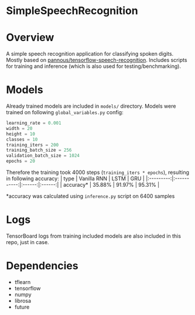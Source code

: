 # SimpleSpeechRecognition

Overview
============
A simple speech recognition application for classifying spoken digits. Mostly based on [pannous/tensorflow-speech-recognition](https://github.com/pannous/tensorflow-speech-recognition).
Includes scripts for training and inference (which is also used for testing/benchmarking).

Models
============
Already trained models are included in `models/` directory.
Models were trained on following `global_variables.py` config:
```py
learning_rate = 0.001
width = 20
height = 10 
classes = 10
training_iters = 200 
training_batch_size = 256
validation_batch_size = 1024
epochs = 20
```
Therefore the training took 4000 steps (`training_iters * epochs`), resulting in following accuracy:
|    type   | Vanilla RNN |  LSTM  |   GRU  |
|:---------:|:-----------:|:------:|:------:|
| accuracy* |    35.88%   | 91.97% | 95.31% |

*accuracy was calculated using `inference.py` script on 6400 samples

Logs
============
TensorBoard logs from training included models are also included in this repo, just in case.

Dependencies
============
* tflearn 
* tensorflow
* numpy
* librosa
* future
